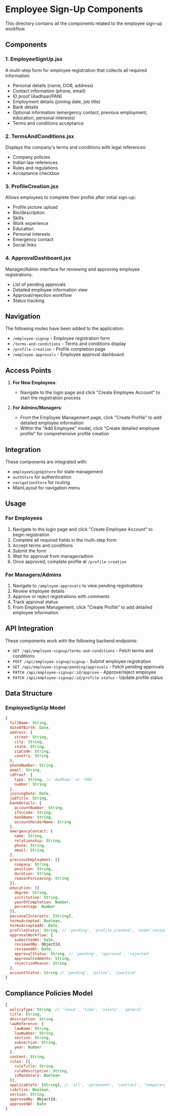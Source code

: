 # Employee Sign-Up Components

This directory contains all the components related to the employee sign-up workflow.

## Components

### 1. EmployeeSignUp.jsx
A multi-step form for employee registration that collects all required information:
- Personal details (name, DOB, address)
- Contact information (phone, email)
- ID proof (Aadhaar/PAN)
- Employment details (joining date, job title)
- Bank details
- Optional information (emergency contact, previous employment, education, personal interests)
- Terms and conditions acceptance

### 2. TermsAndConditions.jsx
Displays the company's terms and conditions with legal references:
- Company policies
- Indian law references
- Rules and regulations
- Acceptance checkbox

### 3. ProfileCreation.jsx
Allows employees to complete their profile after initial sign-up:
- Profile picture upload
- Bio/description
- Skills
- Work experience
- Education
- Personal interests
- Emergency contact
- Social links

### 4. ApprovalDashboard.jsx
Manager/Admin interface for reviewing and approving employee registrations:
- List of pending approvals
- Detailed employee information view
- Approval/rejection workflow
- Status tracking

## Navigation

The following routes have been added to the application:
- `/employee-signup` - Employee registration form
- `/terms-and-conditions` - Terms and conditions display
- `/profile-creation` - Profile completion page
- `/employee-approvals` - Employee approval dashboard

## Access Points

1. **For New Employees**: 
   - Navigate to the login page and click "Create Employee Account" to start the registration process

2. **For Admins/Managers**:
   - From the Employee Management page, click "Create Profile" to add detailed employee information
   - Within the "Add Employee" modal, click "Create detailed employee profile" for comprehensive profile creation

## Integration

These components are integrated with:
- `employeeSignUpStore` for state management
- `authStore` for authentication
- `navigationStore` for routing
- MainLayout for navigation menu

## Usage

### For Employees
1. Navigate to the login page and click "Create Employee Account" to begin registration
2. Complete all required fields in the multi-step form
3. Accept terms and conditions
4. Submit the form
5. Wait for approval from manager/admin
6. Once approved, complete profile at `/profile-creation`

### For Managers/Admins
1. Navigate to `/employee-approvals` to view pending registrations
2. Review employee details
3. Approve or reject registrations with comments
4. Track approval status
5. From Employee Management, click "Create Profile" to add detailed employee information

## API Integration

These components work with the following backend endpoints:
- `GET /api/employee-signup/terms-and-conditions` - Fetch terms and conditions
- `POST /api/employee-signup/signup` - Submit employee registration
- `GET /api/employee-signup/pending/approvals` - Fetch pending approvals
- `PATCH /api/employee-signup/:id/approve` - Approve/reject employee
- `PATCH /api/employee-signup/:id/profile-status` - Update profile status

## Data Structure

### EmployeeSignUp Model
```javascript
{
  fullName: String,
  dateOfBirth: Date,
  address: {
    street: String,
    city: String,
    state: String,
    zipCode: String,
    country: String
  },
  phoneNumber: String,
  email: String,
  idProof: {
    type: String, // 'Aadhaar' or 'PAN'
    number: String
  },
  joiningDate: Date,
  jobTitle: String,
  bankDetails: {
    accountNumber: String,
    ifscCode: String,
    bankName: String,
    accountHolderName: String
  },
  emergencyContact: {
    name: String,
    relationship: String,
    phone: String,
    email: String
  },
  previousEmployment: [{
    company: String,
    position: String,
    duration: String,
    reasonForLeaving: String
  }],
  education: [{
    degree: String,
    institution: String,
    yearOfCompletion: Number,
    percentage: Number
  }],
  personalInterests: [String],
  termsAccepted: Boolean,
  termsAcceptedAt: Date,
  profileStatus: String, // 'pending', 'profile_created', 'under_review', 'approved', 'rejected'
  approvalWorkflow: {
    submittedAt: Date,
    reviewedBy: ObjectId,
    reviewedAt: Date,
    approvalStatus: String, // 'pending', 'approved', 'rejected'
    approvalComments: String,
    rejectionReason: String
  },
  accountStatus: String // 'pending', 'active', 'inactive'
}
```

## Compliance Policies Model
```javascript
{
  policyType: String, // 'leave', 'time', 'salary', 'general'
  title: String,
  description: String,
  lawReference: {
    lawName: String,
    lawNumber: String,
    section: String,
    subsection: String,
    year: Number
  },
  content: String,
  rules: [{
    ruleTitle: String,
    ruleDescription: String,
    isMandatory: Boolean
  }],
  applicableTo: [String], // 'all', 'permanent', 'contract', 'temporary', 'probation'
  isActive: Boolean,
  version: String,
  approvedBy: ObjectId,
  approvedAt: Date
}
```
